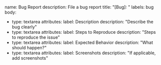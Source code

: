 name: Bug Report
description: File a bug report
title: "[Bug]: "
labels: bug
body:
  - type: textarea
    attributes:
      label: Description
      description: "Describe the bug clearly"
  - type: textarea
    attributes:
      label: Steps to Reproduce
      description: "Steps to reproduce the issue"
  - type: textarea
    attributes:
      label: Expected Behavior
      description: "What should happen?"
  - type: textarea
    attributes:
      label: Screenshots
      description: "If applicable, add screenshots"
